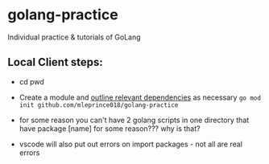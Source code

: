 # golang-practice
Individual practice &amp; tutorials of GoLang

## Local Client steps:
- cd pwd 
- Create a module and [outline relevant dependencies](https://go.dev/doc/modules/managing-dependencies#naming_module) as necessary
    ```go mod init github.com/mleprince018/golang-practice``` 

- for some reason you can't have 2 golang scripts in one directory that have package [name] for some reason??? why is that? 
- vscode will also put out errors on import packages - not all are real errors